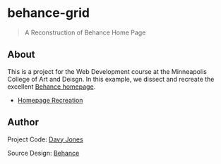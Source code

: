 # behance-grid

> A Reconstruction of Behance Home Page

## About

This is a project for the Web Development course at the Minneapolis College of Art and Deisgn. In this example, we dissect and recreate the excellent [Behance homepage](https://www.behance.com/).

- [Homepage Recreation](https://davyjonesdesign.github.io/behance-grid/index.html)

## Author

Project Code: [Davy Jones](https://davyjonesdesign.com)

Source Design: [Behance](https://www.behance.com)

